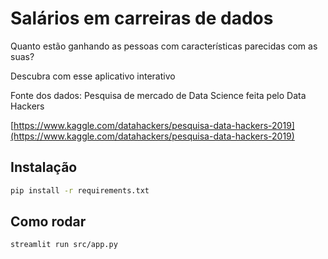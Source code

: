 # Salários em carreiras de dados

Quanto estão ganhando as pessoas com características parecidas com as suas?

Descubra com esse aplicativo interativo

Fonte dos dados: Pesquisa de mercado de Data Science feita pelo Data Hackers

[https://www.kaggle.com/datahackers/pesquisa-data-hackers-2019](https://www.kaggle.com/datahackers/pesquisa-data-hackers-2019)

## Instalação

```bash
pip install -r requirements.txt
```

## Como rodar

```bash
streamlit run src/app.py
```

